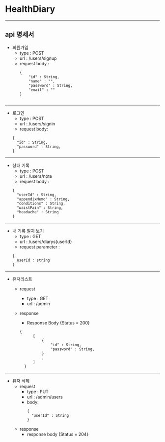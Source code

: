 # HealthDiary

---
## api 명세서

- 회원가입
  - type : POST   
  - url : /users/signup
  - request body :
    ````
    {
        "id" : String,
        "name" : "",
        "password" : String,
        "email" : ""
    }
   
---
- 로그인 
  - type : POST
  - url : /users/signin
  - request body:
  ````
  {
    "id" : String,
    "password" : String,
  }
  ````
---
- 상태 기록
  - type : POST
  - url : /users/note
  - request body :
  ````
  {
    "userId" : String,
    "appendixMemo" : String,
    "conditions" : String,
    "waistPain" : String,
    "headache" : String
  }
  
  ````


---
- 내 기록 일지 보기
  - type : GET
  - url : /users/diarys{userId}
  - request parameter :
  ````
  {
    userId : string
  }
  
  ````
---
- 유저리스트
  - request
    - type : GET
    - url : /admin
    

  - response
    - Response Body {Status = 200}
    ````
    {
          [
              {
                  "id" : String,
                  "password" : String,
              }
              ,
          ]
      }
    ````
---
- 유저 삭제
  - request
    - type : PUT
    - url : /admin/users
    - body:
      ````
      {
        "userId" : String
      }
      ````
  - response
    - response body {Status = 204}
    
